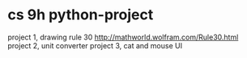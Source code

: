 # cs 9h python-project
project 1, drawing rule 30 http://mathworld.wolfram.com/Rule30.html
project 2, unit converter
project 3, cat and mouse UI
